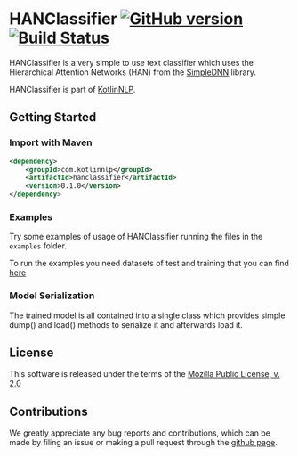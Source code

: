# HANClassifier [![GitHub version](https://badge.fury.io/gh/KotlinNLP%2FHANClassifier.svg)](https://badge.fury.io/gh/KotlinNLP%2FHANClassifier) [![Build Status](https://travis-ci.org/KotlinNLP/HANClassifier.svg?branch=master)](https://travis-ci.org/KotlinNLP/HANClassifier)

HANClassifier is a very simple to use text classifier which uses the Hierarchical Attention Networks (HAN) from the [SimpleDNN](https://github.com/nlpstep/simplednn "SimpleDNN") library.

HANClassifier is part of [KotlinNLP](http://kotlinnlp.com/ "KotlinNLP").


## Getting Started

### Import with Maven

```xml
<dependency>
    <groupId>com.kotlinnlp</groupId>
    <artifactId>hanclassifier</artifactId>
    <version>0.1.0</version>
</dependency>
```

### Examples

Try some examples of usage of HANClassifier running the files in the `examples` folder.

To run the examples you need datasets of test and training that you can find
[here](https://www.dropbox.com/ "HANClassifier examples datasets")

### Model Serialization

The trained model is all contained into a single class which provides simple dump() and load() methods to serialize it and afterwards load it.


## License

This software is released under the terms of the 
[Mozilla Public License, v. 2.0](https://mozilla.org/MPL/2.0/ "Mozilla Public License, v. 2.0")


## Contributions

We greatly appreciate any bug reports and contributions, which can be made by filing an issue or making a pull 
request through the [github page](https://github.com/nlpstep/HANClassifier "HANClassifier on GitHub").

